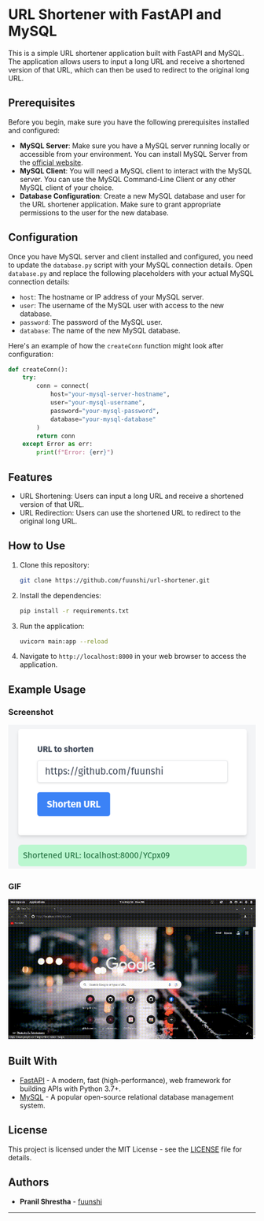 # URL Shortener with FastAPI and MySQL

This is a simple URL shortener application built with FastAPI and MySQL. The application allows users to input a long URL and receive a shortened version of that URL, which can then be used to redirect to the original long URL.

## Prerequisites

Before you begin, make sure you have the following prerequisites installed and configured:

- **MySQL Server**: Make sure you have a MySQL server running locally or accessible from your environment. You can install MySQL Server from the [official website](https://dev.mysql.com/downloads/mysql/).
- **MySQL Client**: You will need a MySQL client to interact with the MySQL server. You can use the MySQL Command-Line Client or any other MySQL client of your choice.
- **Database Configuration**: Create a new MySQL database and user for the URL shortener application. Make sure to grant appropriate permissions to the user for the new database.

## Configuration

Once you have MySQL server and client installed and configured, you need to update the `database.py` script with your MySQL connection details. Open `database.py` and replace the following placeholders with your actual MySQL connection details:

- `host`: The hostname or IP address of your MySQL server.
- `user`: The username of the MySQL user with access to the new database.
- `password`: The password of the MySQL user.
- `database`: The name of the new MySQL database.

Here's an example of how the `createConn` function might look after configuration:

```python
def createConn():
    try:
        conn = connect(
            host="your-mysql-server-hostname",
            user="your-mysql-username",
            password="your-mysql-password",
            database="your-mysql-database"
        )
        return conn
    except Error as err:
        print(f"Error: {err}")
```

## Features

- URL Shortening: Users can input a long URL and receive a shortened version of that URL.
- URL Redirection: Users can use the shortened URL to redirect to the original long URL.

## How to Use

1. Clone this repository:

   ```sh
   git clone https://github.com/fuunshi/url-shortener.git
   ```

2. Install the dependencies:

   ```sh
   pip install -r requirements.txt
   ```

3. Run the application:

   ```sh
   uvicorn main:app --reload
   ```

4. Navigate to `http://localhost:8000` in your web browser to access the application.

## Example Usage

### Screenshot
![URL Shortener Screenshot](static/img/shorten.png)

### GIF
![URL Shortener Usage GIF](static/img/urlprocess.gif)

## Built With

- [FastAPI](https://fastapi.tiangolo.com/) - A modern, fast (high-performance), web framework for building APIs with Python 3.7+.
- [MySQL](https://www.mysql.com/) - A popular open-source relational database management system.

## License

This project is licensed under the MIT License - see the [LICENSE](LICENSE) file for details.

## Authors

- **Pranil Shrestha** - [fuunshi](https://github.com/fuunshi)

---